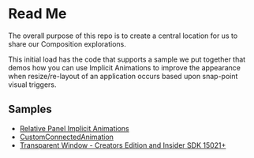 # Read Me #

The overall purpose of this repo is to create a central location for us to share our Composition explorations.

This initial load has the code that supports a sample we put together that demos how you can use Implicit Animations to improve the appearance when resize/re-layout of an application occurs based upon snap-point visual triggers.

## Samples ##

* [Relative Panel Implicit Animations](./Samples/RelativePanelImplicitAnimation/RelativePanelImplicitAnimation/Readme.md)
* [CustomConnectedAnimation](https://github.com/CRANK211/c211-uwp-composition/tree/master/Samples/CustomConnectedAnimation/CustomConnectedAnimation)
* [Transparent Window - Creators Edition and Insider SDK 15021+](https://github.com/CRANK211/c211-uwp-composition/tree/master/Samples/Creators-TransparentWindows/TransparentWindows)

